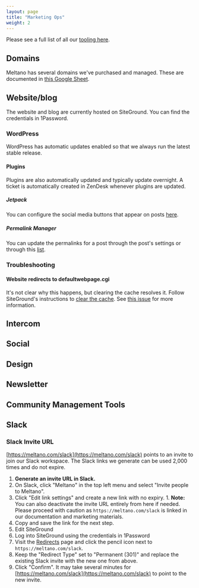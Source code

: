 ```yaml
---
layout: page
title: "Marketing Ops"
weight: 2
---
```


Please see a full list of all our [tooling here](/company/tech-stck/).

## Domains

Meltano has several domains we've purchased and managed. These are documented in [this Google Sheet](https://docs.google.com/spreadsheets/d/15f_p0jU1ZaIMPE8_3OTBjM5Uf5_RjtG8EIRUygFVBTM/edit#gid=0).

## Website/blog

The website and blog are currently hosted on SiteGround. You can find the credentials in 1Password.

### WordPress

WordPress has automatic updates enabled so that we always run the latest stable release.

#### Plugins

Plugins are also automatically updated and typically update overnight. A ticket is automatically created in ZenDesk whenever plugins are updated.

##### Jetpack

You can configure the social media buttons that appear on posts [here](https://meltano.com/blog/wp-admin/options-general.php?page=sharing).

##### Permalink Manager

You can update the permalinks for a post through the post's settings or through this [list](https://meltano.com/blog/wp-admin/tools.php?page=permalink-manager).

### Troubleshooting

#### Website redirects to defaultwebpage.cgi

It's not clear why this happens, but clearing the cache resolves it. Follow SiteGround's instructions to [clear the cache](https://www.siteground.com/kb/clear-site-cache/). See [this issue](https://gitlab.com/meltano/meltano/-/issues/2886) for more information.

## Intercom

## Social

## Design

## Newsletter

## Community Management Tools

## Slack

### Slack Invite URL

[https://meltano.com/slack](https://meltano.com/slack) points to an invite to join our Slack workspace. The Slack links we generate can be used 2,000 times and do not expire.

1. **Generate an invite URL in Slack.** 
  1. On Slack, click "Meltano" in the top left menu and select "Invite people to Meltano".
  1. Click "Edit link settings" and create a new link with no expiry.
    1. **Note:** You can also deactivate the invite URL entirely from here if needed. Please proceed with caution as `https://meltano.com/slack` is linked in our documentation and marketing materials.
  1. Copy and save the link for the next step.
1. Edit SiteGround
  1. Log into SiteGround using the credentials in 1Password
  1. Visit the [Redirects](https://tools.siteground.com/redirect) page and click the pencil icon next to `https://meltano.com/slack`.
  1. Keep the "Redirect Type" set to "Permanent (301)" and replace the existing Slack invite with the new one from above.
  1. Click "Confirm". It may take several minutes for [https://meltano.com/slack](https://meltano.com/slack) to point to the new invite.
